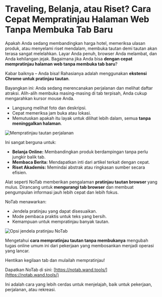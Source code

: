 # Traveling, Belanja, atau Riset? Cara Cepat Mempratinjau Halaman Web Tanpa Membuka Tab Baru

Apakah Anda sedang membandingkan harga hotel, memeriksa ulasan produk, atau menyelami riset mendalam, membuka tautan demi tautan akan terasa sangat melelahkan. Layar Anda penuh, browser Anda melambat, dan Anda kehilangan jejak. Bagaimana jika Anda bisa **dengan cepat mempratinjau halaman web tanpa membuka tab baru**?

Kabar baiknya – Anda bisa! Rahasianya adalah menggunakan **ekstensi Chrome untuk pratinjau tautan**.

Bayangkan ini: Anda sedang merencanakan perjalanan dan melihat daftar atraksi. Alih-alih membuka masing-masing di tab terpisah, Anda cukup mengarahkan kursor mouse Anda.
*   Langsung melihat foto dan deskripsi.
*   Cepat memeriksa jam buka atau lokasi.
*   Memutuskan apakah itu layak untuk dilihat lebih dalam, semua **tanpa meninggalkan halaman**.

![Mempratinjau tautan perjalanan](images/notab1.png)

Ini sangat berguna untuk:
*   **Belanja Online:** Membandingkan produk berdampingan tanpa perlu jungkir balik tab.
*   **Membaca Berita:** Mendapatkan inti dari artikel terkait dengan cepat.
*   **Riset Akademis:** Memindai abstrak atau ringkasan sumber secara efisien.

Alat seperti NoTab memberikan pengalaman **pratinjau tautan browser** yang mulus. Dirancang untuk **mengurangi tab browser** dan membuat pengumpulan informasi jauh lebih cepat dan lebih fokus.

NoTab menawarkan:
*   Jendela pratinjau yang dapat disesuaikan.
*   Mode pembaca praktis untuk teks yang bersih.
*   Kemampuan untuk mempratinjau banyak tautan.

![Opsi jendela pratinjau NoTab](images/notab2.png)

Mengetahui **cara mempratinjau tautan tanpa membukanya** mengubah tugas online umum ini dari pekerjaan yang membosankan menjadi operasi yang lancar.

Hentikan kegilaan tab dan mulailah mempratinjau!

Dapatkan NoTab di sini: [https://notab.wand.tools/](https://notab.wand.tools/)

Ini adalah cara yang lebih cerdas untuk menjelajah, baik untuk pekerjaan, perjalanan, atau rekreasi.
